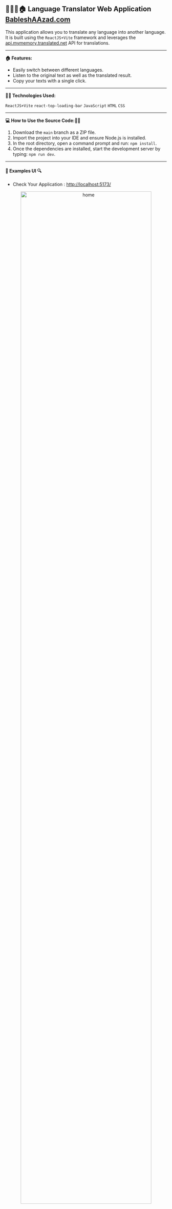## 🚗👨‍🎓🏠 Language Translator Web Application [BableshAAzad.com](https://www.bableshaazad.com)

This application allows you to translate any language into another language. It is built using the `ReactJS+Vite` framework and leverages the [api.mymemory.translated.net](https://mymemory.translated.net/doc/spec.php) API for translations.

---

**🏠 Features:**
- Easily switch between different languages.
- Listen to the original text as well as the translated result.
- Copy your texts with a single click.

---

**🧑‍💻 Technologies Used:**

`ReactJS+Vite` `react-top-loading-bar` `JavaScript` `HTML` `CSS`

---

**💻 How to Use the Source Code:🧑‍💻**

1. Download the `main` branch as a ZIP file.
2. Import the project into your IDE and ensure Node.js is installed.
3. In the root directory, open a command prompt and run: `npm install`.
4. Once the dependencies are installed, start the development server by typing: `npm run dev`.

---

#### 📝 Examples UI 🔍

- Check Your Application : [http://localhost:5173/](http://localhost:5173/)
<p align="center">
  <img src="./project_images/home.png" alt="home" width="90%"/>
</p>


